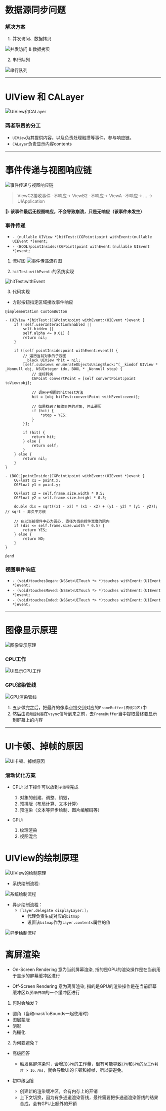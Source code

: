 # 数据源同步问题

### 解决方案

1. 并发访问、数据拷贝

![并发访问 & 数据拷贝](https://github.com/Germtao/Objective-C-knowledge/blob/master/UI%E8%A7%86%E5%9B%BE/%E5%B9%B6%E5%8F%91%E8%AE%BF%E9%97%AE%E3%80%81%E6%95%B0%E6%8D%AE%E6%8B%B7%E8%B4%9D.png)

2. 串行队列

![串行队列](https://github.com/Germtao/Objective-C-knowledge/blob/master/UI%E8%A7%86%E5%9B%BE/%E4%B8%B2%E8%A1%8C%E9%98%9F%E5%88%97.png)

---

# UIView 和 CALayer

![UIView和CALayer](https://github.com/Germtao/Objective-C-knowledge/blob/master/UI%E8%A7%86%E5%9B%BE/UIView%E5%92%8CCALayer.png)

### 两者职责的分工

* `UIView`为其提供内容，以及负责处理触摸等事件，参与响应链。
* `CALayer`负责显示内容contents

---

# 事件传递与视图响应链

![事件传递与视图响应链](https://github.com/Germtao/Objective-C-knowledge/blob/master/UI%E8%A7%86%E5%9B%BE/%E4%BA%8B%E4%BB%B6%E4%BC%A0%E9%80%92%E4%B8%8E%E8%A7%86%E5%9B%BE%E5%93%8D%E5%BA%94%E9%93%BE.png)

> ViewC2接收事件 -不响应-> ViewB2 -不响应-> ViewA -不响应-> ... -> UIApplication

**🐷: 该事件最后无视图响应，不会导致崩溃，只是无响应（该事件未发生）**

### 事件传递
* `- (nullable UIView *)hitTest:(CGPoint)point withEvent:(nullable UIEvent *)event;`
* `- (BOOL)pointInside:(CGPoint)point withEvent:(nullable UIEvent *)event;`

1. 流程图
![事件传递流程图](https://github.com/Germtao/Objective-C-knowledge/blob/master/UI%E8%A7%86%E5%9B%BE/%E4%BA%8B%E4%BB%B6%E4%BC%A0%E9%80%92%E6%B5%81%E7%A8%8B.png)

2. `hitTest:withEvent:`的系统实现

![hitTest:withEvent](https://github.com/Germtao/Objective-C-knowledge/blob/master/UI%E8%A7%86%E5%9B%BE/hitTestwithEvent%E7%9A%84%E7%B3%BB%E7%BB%9F%E5%AE%9E%E7%8E%B0.png)

3. 代码实现

- 方形按钮指定区域接收事件响应
```
@implementation CustomButton

- (UIView *)hitTest:(CGPoint)point withEvent:(UIEvent *)event {
    if (!self.userInteractionEnabled ||
        self.hidden ||
        self.alpha <= 0.01) {
        return nil;
    }
    
    if ([self pointInside:point withEvent:event]) {
        // 遍历当前对象的子视图
        __block UIView *hit = nil;
        [self.subviews enumerateObjectsUsingBlock:^(__kindof UIView * _Nonnull obj, NSUInteger idx, BOOL * _Nonnull stop) {
            // 坐标转换
            CGPoint convertPoint = [self convertPoint:point toView:obj];
            
            // 调用子视图的hitTest方法
            hit = [obj hitTest:convertPoint withEvent:event];
            
            // 如果找到了接收事件的对象, 停止遍历
            if (hit) {
                *stop = YES;
            }
        }];
        
        if (hit) {
            return hit;
        } else {
            return self;
        }
    } else {
        return nil;
    }
}

- (BOOL)pointInside:(CGPoint)point withEvent:(UIEvent *)event {
    CGFloat x1 = point.x;
    CGFloat y1 = point.y;
    
    CGFloat x2 = self.frame.size.width * 0.5;
    CGFloat y2 = self.frame.size.height * 0.5;
    
    double dis = sqrt((x1 - x2) * (x1 - x2) + (y1 - y2) * (y1 - y2)); // sqrt - 非负平方根
    
    // 在以当前控件中心为圆心, 直径为当前控件宽度的院内
    if (dis <= self.frame.size.width * 0.5) {
        return YES;
    } else {
        return NO;
    }
}

@end
```

### 视图事件响应

- `- (void)touchesBegan:(NSSet<UITouch *> *)touches withEvent:(UIEvent *)event;`
- `- (void)touchesMoved:(NSSet<UITouch *> *)touches withEvent:(UIEvent *)event;` 
- `- (void)touchesEnded:(NSSet<UITouch *> *)touches withEvent:(UIEvent *)event;`

---

# 图像显示原理

![图像显示原理](https://github.com/Germtao/Objective-C-knowledge/blob/master/UI%E8%A7%86%E5%9B%BE/%E5%9B%BE%E5%83%8F%E6%98%BE%E7%A4%BA%E5%8E%9F%E7%90%86.png)

### CPU工作

![UI显示CPU工作](https://github.com/Germtao/Objective-C-knowledge/blob/master/UI%E8%A7%86%E5%9B%BE/UI%E6%98%BE%E7%A4%BACPU%E5%B7%A5%E4%BD%9C.png)

### GPU渲染管线

![GPU渲染管线](https://github.com/Germtao/Objective-C-knowledge/blob/master/UI%E8%A7%86%E5%9B%BE/GPU%E6%B8%B2%E6%9F%93%E7%AE%A1%E7%BA%BF.png)


1. 五步做完之后，把最终的像素点提交到对应的`FrameBuffer(真缓冲区)`中
2. 然后由`视频控制器`在`vsync`信号到来之前，去`FrameBuffer`当中提取最终要显示到屏幕上的内容

---

# UI卡顿、掉帧的原因

![UI卡顿、掉帧原因](https://github.com/Germtao/Objective-C-knowledge/blob/master/UI%E8%A7%86%E5%9B%BE/UI%E5%8D%A1%E9%A1%BF%E3%80%81%E6%8E%89%E5%B8%A7%E7%9A%84%E5%8E%9F%E5%9B%A0.png)

### 滑动优化方案

- CPU: 以下操作可以放到`子线程`完成
   1. 对象的创建、调整、销毁，
   2. 预排版（布局计算、文本计算）
   3. 预渲染（文本等异步绘制、图片编解码等）

- GPU:
   1. 纹理渲染
   2. 视图混合
   
# UIView的绘制原理

![UIView的绘制原理](https://github.com/Germtao/Objective-C-knowledge/blob/master/UI%E8%A7%86%E5%9B%BE/UIView%E7%9A%84%E7%BB%98%E5%88%B6%E5%8E%9F%E7%90%86.png)

- 系统绘制流程:

![系统绘制流程](https://github.com/Germtao/Objective-C-knowledge/blob/master/UI%E8%A7%86%E5%9B%BE/%E7%B3%BB%E7%BB%9F%E7%BB%98%E5%88%B6%E6%B5%81%E7%A8%8B.png)

- 异步绘制流程：
   * `[layer.delegate displayLayer:];`
      - 代理负责生成对应的`bitmap`
      - 设置该`bitmap`作为`layer.contents`属性的值
      
![异步绘制流程](https://github.com/Germtao/Objective-C-knowledge/blob/master/UI%E8%A7%86%E5%9B%BE/%E5%BC%82%E6%AD%A5%E7%BB%98%E5%88%B6%E6%B5%81%E7%A8%8B.png)


# 离屏渲染

- On-Screen Rendering
  意为当前屏幕渲染, 指的是GPU的渲染操作是在当前用于显示的屏幕缓冲区进行
  
- Off-Screen Rendering
  意为离屏渲染, 指的是GPU的渲染操作是在当前屏幕缓冲区以外`新开辟`的一个缓冲区进行
  
1. 何时会触发？

- 圆角（当和maskToBounds一起使用时）
- 图层蒙版
- 阴影
- 光栅化

2. 为何要避免？

* 高级回答
   -  触发离屏渲染时，会增加`GPU`的工作量，很有可能导致`CPU`和`GPU`的`总工作耗时 > 16.7ms`，就会导致UI的卡顿和掉帧，所以要避免。

* 初中级回答
   - 创建新的渲染缓冲区，会有内存上的开销
   - 上下文切换，因为有多通道渲染管线，最终需要把多通道渲染管线的结果合成，会有GPU上额外的开销




